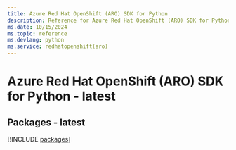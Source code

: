 ```yaml
---
title: Azure Red Hat OpenShift (ARO) SDK for Python
description: Reference for Azure Red Hat OpenShift (ARO) SDK for Python
ms.date: 10/15/2024
ms.topic: reference
ms.devlang: python
ms.service: redhatopenshift(aro)
---
```

# Azure Red Hat OpenShift (ARO) SDK for Python - latest
## Packages - latest
[!INCLUDE [packages](red-hat-openshift-\(aro\)-index.md)]
